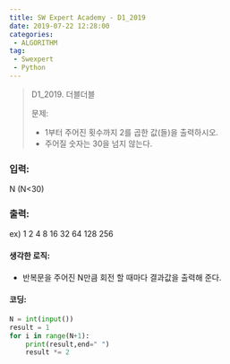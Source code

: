 ```yaml
---
title: SW Expert Academy - D1_2019
date: 2019-07-22 12:28:00
categories:
 - ALGORITHM
tag:
 - Swexpert
 - Python
---
```


> D1_2019. 더블더블
>
> 문제:
>
> - 1부터 주어진 횟수까지 2를 곱한 값(들)을 출력하시오.
> - 주어질 숫자는 30을 넘지 않는다.

### 입력:

N (N<30)



### 출력:

ex) 1 2 4 8 16 32 64 128 256



#### 생각한 로직:

- 반복문을 주어진 N만큼 회전 할 때마다 결과값을 출력해 준다.



#### 코딩:

```python
N = int(input())
result = 1
for i in range(N+1):
    print(result,end=" ")
    result *= 2

```



[출처]: https://www.swexpertacademy.com/